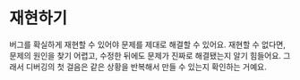 # 재현하기

버그를 확실하게 재현할 수 있어야 문제를 제대로 해결할 수 있어요. 재현할 수 없다면, 문제의 원인을 찾기 어렵고, 수정한 뒤에도 문제가 진짜로 해결됐는지 알기 힘들어요. 그래서 디버깅의 첫 걸음은 같은 상황을 반복해서 만들 수 있는지 확인하는 거예요.
